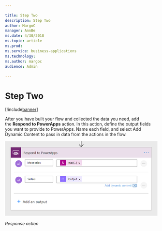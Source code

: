 ```yaml
---

title: Step Two
description: Step Two
author: MargoC
manager: AnnBe
ms.date: 4/30/2018
ms.topic: article
ms.prod: 
ms.service: business-applications
ms.technology: 
ms.author: margoc
audience: Admin

---
```

#  Step Two


[!include[banner](../../../../includes/banner.md)]

After you have built your flow and collected the data you need, add
the **Respond to PowerApps** action. In this action, define the output fields
you want to provide to PowerApps. Name each field, and select Add Dynamic
Content to pass in data from the actions in the flow.

![Response action screen](media/step-two-1.png "Response action screen")
<!-- Picture 41 -->


*Response action*
